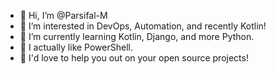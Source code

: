 - 👋 Hi, I’m @Parsifal-M
- 👀 I’m interested in DevOps, Automation, and recently Kotlin!
- 🌱 I’m currently learning Kotlin, Django, and more Python.
- 🌝 I actually like PowerShell.
- 💞️ I'd love to help you out on your open source projects!
